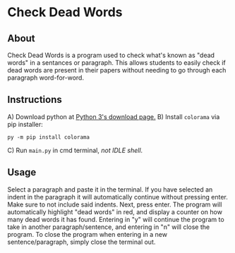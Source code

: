 # Check Dead Words

## About
Check Dead Words is a program used to check what's known as "dead words" in a sentances or paragraph. This allows students to easily check if dead words are present in their papers without needing to go through each paragraph word-for-word.

## Instructions
A) Download python at [Python 3's download page.](https://www.python.org/downloads/)
B) Install `colorama` via pip installer:
```
py -m pip install colorama
```
C) Run `main.py` in cmd terminal, *not IDLE shell*.

## Usage
Select a paragraph and paste it in the terminal. If you have selected an indent in the paragraph it will automatically continue without pressing enter. Make sure to not include said indents.
Next, press enter.
The program will automatically highlight "dead words" in red, and display a counter on how many dead words it has found.
Entering in "y" will continue the program to take in another paragraph/sentence, and entering in "n" will close the program. To close the program when entering in a new sentence/paragraph, simply close the terminal out.

